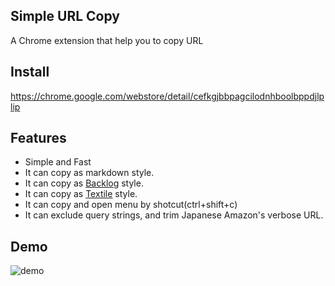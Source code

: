 ## Simple URL Copy
A Chrome extension that help you to copy URL

## Install
https://chrome.google.com/webstore/detail/cefkgjbbpagcilodnhboolbppdjlplip

## Features
- Simple and Fast
- It can copy as markdown style.
- It can copy as [Backlog](https://www.backlog.com/) style.
- It can copy as [Textile](https://www.promptworks.com/textile/) style.
- It can copy and open menu by shotcut(ctrl+shift+c)
- It can exclude query strings, and trim Japanese Amazon's verbose URL.

## Demo
![demo](https://github.com/ikedaosushi/simple-url-copy/blob/master/assets/how_to_use.gif)
